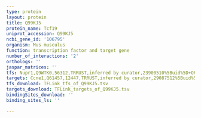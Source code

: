 ```yaml
---
type: protein
layout: protein
title: Q99KJ5
protein_name: Tcf19
uniprot_accession: Q99KJ5
ncbi_gene_id: '106795'
organism: Mus musculus
function: transcription factor and target gene
number_of_interactions: '2'
orthologs: ''
jaspar_matrices: ''
tfs: Nupr1,Q9WTK0,56312,TRRUST,inferred by curator,23900510%5Buid%5D+OR+29087512%5Buid%5D,Yes
targets: Ccne1,Q61457,12447,TRRUST,inferred by curator,29087512%5Buid%5D+OR+15051733%5Buid%5D,Yes
tfs_download: TFLink_tfs_of_Q99KJ5.tsv
targets_download: TFLink_targets_of_Q99KJ5.tsv
bindingSites_download: ''
binding_sites_ls: ''

---
```

